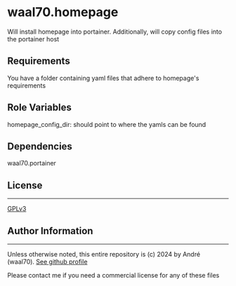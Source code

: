 waal70.homepage
=========

Will install homepage into portainer.
Additionally, will copy config files into the portainer host

Requirements
------------

You have a folder containing yaml files that adhere to homepage's requirements

Role Variables
--------------

homepage_config_dir: should point to where the yamls can be found

Dependencies
------------

waal70.portainer

## License

-------

[GPLv3](https://www.gnu.org/licenses/gpl-3.0.html#license-text)

## Author Information

-------

Unless otherwise noted, this entire repository is (c) 2024 by André (waal70). [See github profile](https://github.com/waal70)

Please contact me if you need a commercial license for any of these files

